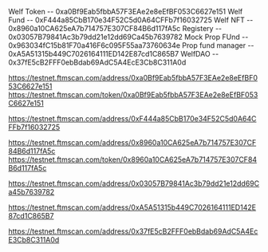 Welf Token -- 0xa0Bf9Eab5fbbA57F3EAe2e8eEfBF053C6627e151
Welf Fund -- 0xF444a85CbB170e34F52C5d0A64CFFb7f16032725
Welf NFT -- 0x8960a10CA625eA7b714757E307CF84B6d117fA5c
Registery -- 0x03057B79841Ac3b79dd21e12dd69Ca45b7639782
Mock Prop FUnd -- 0x963034fC15b81F70a416F6c095F55aa73760634e
Prop fund manager -- 0xA5A51315b449C7026164111ED142E87cd1C865B7
WelfDAO -- 0x37fE5cB2FFF0ebBdab69AdC5A4EcE3Cb8C311A0d

https://testnet.ftmscan.com/address/0xa0Bf9Eab5fbbA57F3EAe2e8eEfBF053C6627e151
https://testnet.ftmscan.com/token/0xa0Bf9Eab5fbbA57F3EAe2e8eEfBF053C6627e151

https://testnet.ftmscan.com/address/0xF444a85CbB170e34F52C5d0A64CFFb7f16032725

https://testnet.ftmscan.com/address/0x8960a10CA625eA7b714757E307CF84B6d117fA5c
https://testnet.ftmscan.com/token/0x8960a10CA625eA7b714757E307CF84B6d117fA5c

https://testnet.ftmscan.com/address/0x03057B79841Ac3b79dd21e12dd69Ca45b7639782

https://testnet.ftmscan.com/address/0xA5A51315b449C7026164111ED142E87cd1C865B7

https://testnet.ftmscan.com/address/0x37fE5cB2FFF0ebBdab69AdC5A4EcE3Cb8C311A0d
